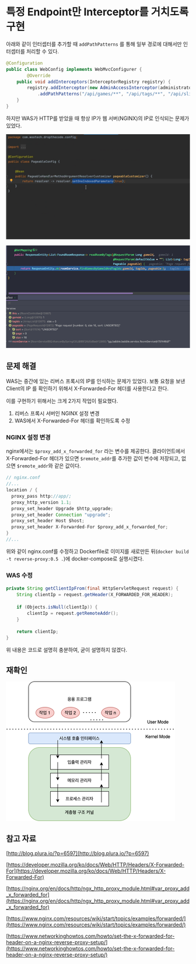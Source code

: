 # 특정 Endpoint만 Interceptor를 거치도록 구현

아래와 같이 인터셉터를 추가할 때 `addPathPatterns` 를 통해 일부 경로에 대해서만 인터셉터를 처리할 수 있다.

```java
@Configuration
public class WebConfig implements WebMvcConfigurer {
		@Override
    public void addInterceptors(InterceptorRegistry registry) {
        registry.addInterceptor(new AdminAccessInterceptor(administratorService))
            .addPathPatterns("/api/games/**", "/api/tags/**", "/api/sliders/**", "/api/admins/**");
    }
}
```

하지만 WAS가 HTTP를 받았을 때 항상 IP가 웹 서버(NGINX)의 IP로 인식되는 문제가 있었다.

![Untitled](assets/Untitled.png)

![Untitled](assets/Untitled%201.png)

## 문제 해결

WAS는 중간에 있는 리버스 프록시의 IP를 인식하는 문제가 있었다. 보통 요청을 보낸 Client의 IP 를 확인하기 위해서 X-Forwarded-For 헤더를 사용한다고 한다. 

이를 구현하기 위해서는 크게 2가지 작업이 필요했다.

1. 리버스 프록시 서버인 NGINX 설정 변경
2. WAS에서 X-Forwarded-For 헤더를 확인하도록 수정

### NGINX 설정 변경

nginx에서는 `$proxy_add_x_forwarded_for` 라는 변수를 제공한다. 클라이언트에서 X-Forwarded-For 헤더가 있으면 `$remote_addr`를 추가한 값이 변수에 저장되고, 없으면 `$remote_addr`와 같은 값이다.

```java
// nginx.conf
//...
location / {
  proxy_pass http://app/;
  proxy_http_version 1.1;
  proxy_set_header Upgrade $http_upgrade;
  proxy_set_header Connection "upgrade";
  proxy_set_header Host $host;
  proxy_set_header X-Forwarded-For $proxy_add_x_forwarded_for;
}
//...
```

위와 같이 nginx.conf를 수정하고 Dockerfile로 이미지를 새로만든 뒤(`docker build -t reverse-proxy:0.5 .`)에 docker-compose로 실행시켰다.

### WAS 수정

```java
private String getClientIpFrom(final HttpServletRequest request) {
    String clientIp = request.getHeader(X_FORWARDED_FOR_HEADER);

    if (Objects.isNull(clientIp)) {
        clientIp = request.getRemoteAddr();
    }

    return clientIp;
}
```

위 내용은 코드로 설명히 충분하여, 굳이 설명하지 않겠다.

## 재확인

![Untitled](assets/Untitled%202.png)

## 참고 자료

[http://blog.plura.io/?p=6597](http://blog.plura.io/?p=6597)

[https://developer.mozilla.org/ko/docs/Web/HTTP/Headers/X-Forwarded-For](https://developer.mozilla.org/ko/docs/Web/HTTP/Headers/X-Forwarded-For)

[https://nginx.org/en/docs/http/ngx_http_proxy_module.html#var_proxy_add_x_forwarded_for](https://nginx.org/en/docs/http/ngx_http_proxy_module.html#var_proxy_add_x_forwarded_for)

[https://www.nginx.com/resources/wiki/start/topics/examples/forwarded/](https://www.nginx.com/resources/wiki/start/topics/examples/forwarded/)

[https://www.networkinghowtos.com/howto/set-the-x-forwarded-for-header-on-a-nginx-reverse-proxy-setup/](https://www.networkinghowtos.com/howto/set-the-x-forwarded-for-header-on-a-nginx-reverse-proxy-setup/)